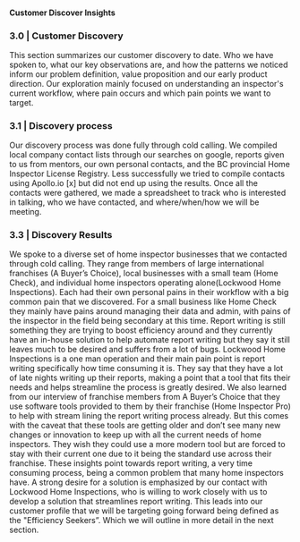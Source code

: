 #### Customer Discover Insights

### 3.0 | Customer Discovery

This section summarizes our customer discovery to date. Who we have spoken to, what our key observations are, and how the patterns we noticed inform our problem definition, value proposition and our early product direction. Our exploration mainly focused on understanding an inspector's current workflow, where pain occurs and which pain points we want to target.

### 3.1 | Discovery process

Our discovery process was done fully through cold calling. We compiled local company contact lists through our searches on google, reports given to us from mentors, our own personal contacts, and the BC provincial Home Inspector License Registry. Less successfully we tried to compile contacts using Apollo.io [x] but did not end up using the results. Once all the contacts were gathered, we made a spreadsheet to track who is interested in talking, who we have contacted, and where/when/how we will be meeting.

### 3.3 | Discovery Results

We spoke to a diverse set of home inspector businesses that we contacted through cold calling. They range from members of large international franchises (A Buyer’s Choice), local businesses with a small team (Home Check), and individual home inspectors operating alone(Lockwood Home Inspections). Each had their own personal pains in their workflow with a big common pain that we discovered. For a small business like Home Check they mainly have pains around managing their data and admin, with pains of the inspector in the field being secondary at this time. Report writing is still something they are trying to boost efficiency around and they currently have an in-house solution to help automate report writing but they say it still leaves much to be desired and suffers from a lot of bugs. Lockwood Home Inspections is a one man operation and their main pain point is report writing specifically how time consuming it is. They say that they have a lot of late nights writing up their reports, making a point that a tool that fits their needs and helps streamline the process is greatly desired. We also learned from our interview of franchise members from A Buyer’s Choice that they use software tools provided to them by their franchise (Home Inspector Pro) to help with stream lining the report writing process already. But this comes with the caveat that these tools are getting older and don’t see many new changes or innovation to keep up with all the current needs of home inspectors. They wish they could use a more modern tool but are forced to stay with their current one due to it being the standard use across their franchise. These insights point towards report writing, a very time consuming process, being a common problem that many home inspectors have. A strong desire for a solution is emphasized by our contact with Lockwood Home Inspections, who is willing to work closely with us to develop a solution that streamlines report writing. This leads into our customer profile that we will be targeting going forward being defined as the "Efficiency Seekers”. Which we will outline in more detail in the next section.
